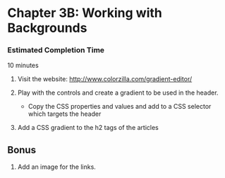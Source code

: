 # Chapter 3B: Working with Backgrounds

### Estimated Completion Time 
10 minutes
 
1. Visit the website: http://www.colorzilla.com/gradient-editor/

1. Play with the controls and create a gradient to be used in the header.
    * Copy the CSS properties and values and add to a CSS selector which targets the header 
    
1. Add a CSS gradient to the h2 tags of the articles 

## Bonus

1. Add an image for the links. 
